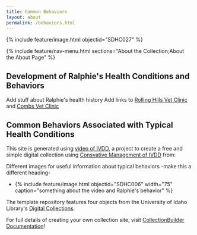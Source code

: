 ```yaml
---
title: Common Behaviors
layout: about
permalink: /behaviors.html
---
```


{% include feature/image.html objectid="SDHC027" %}

{% include feature/nav-menu.html sections="About the Collection;About the About Page" %}

## Development of Ralphie's Health Conditions and Behaviors

Add stuff about Ralphie's health history
Add links to [Rolling Hills Vet Clinic](https://rollinghillsvethospital.com/) and [Combs Vet Clinic](https://www.combsvetclinic.com/)

## Common Behaviors Associated with Typical Health Conditions

This site is generated using [video of IVDD](https://www.youtube.com/watch?v=u3DFNXvUEH0), a project to create a free and simple digital collection using [Consvative Management of IVDD](https://www.youtube.com/watch?v=SN_Sodwrd68) from: 

Different images for useful information about typical behaviors -make this a different heading-

- {% include feature/image.html objectid="SDHC006" width="75" caption="something about the video and Ralphie's behavior" %}

The template repository features four objects from the University of Idaho Library's [Digital Collections](https://www.lib.uidaho.edu/digital). 

For full details of creating your own collection site, visit [CollectionBuilder Documentation](https://collectionbuilder.github.io/cb-docs/)!


